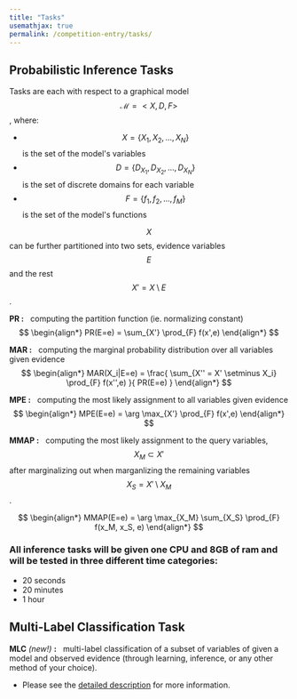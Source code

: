 ```yaml
---
title: "Tasks"
usemathjax: true
permalink: /competition-entry/tasks/
---
```


## Probabilistic Inference Tasks

Tasks are each with respect to a graphical model $$ \mathcal{M} = < X, D, F> $$, where:
* $$ X = \{ X_1, X_2, ..., X_N \} $$ is the set of the model's variables
* $$ D = \{ D_{X_1}, D_{X_2}, ..., D_{X_N} \} $$ is the set of discrete domains for each variable
* $$ F = \{ f_1, f_2, ..., f_M \} $$ is the set of the model's functions

$$ X $$ can be further partitioned into two sets, 
evidence variables $$ E $$ and the rest $$ X'= X \setminus E  $$.


**PR :** 
&nbsp; computing the partition function (ie. normalizing constant)
$$ 
\begin{align*}
  PR(E=e) = \sum_{X'} \prod_{F} f(x',e)
\end{align*}
$$


**MAR :** 
&nbsp; computing the marginal probability distribution over all variables given evidence
$$ 
\begin{align*}
  MAR(X_i|E=e) = \frac{ \sum_{X'' = X' \setminus X_i} \prod_{F} f(x'',e) }{ PR(E=e) }
\end{align*}
$$

**MPE :** 
&nbsp; computing the most likely assignment to all variables given evidence
$$ 
\begin{align*}
  MPE(E=e) = \arg \max_{X'} \prod_{F} f(x',e)
\end{align*}
$$

**MMAP :**
&nbsp; computing the most likely assignment to the query variables, $$ X_M \subset X' $$ 
after marginalizing out when marganlizing the remaining variables $$ X_S = X' \setminus X_M $$.

$$ 
\begin{align*}
  MMAP(E=e) = \arg \max_{X_M} \sum_{X_S} \prod_{F} f(x_M, x_S, e)
\end{align*}
$$

### All inference tasks will be given one CPU and 8GB of ram and will be tested in three different time categories:
* 20 seconds
* 20 minutes
* 1 hour


## Multi-Label Classification Task

**MLC** *(new!)* **:** 
&nbsp; multi-label classification of a subset of variables of given a model and observed evidence (through learning, inference, or any other method of your choice).
* Please see the [detailed description](./new-mlc-challenge.md) for more information.
